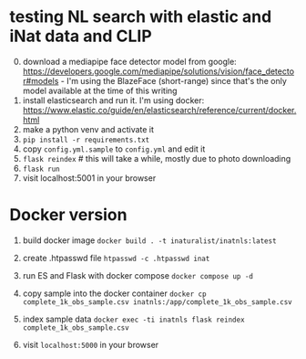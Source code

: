 # testing NL search with elastic and iNat data and CLIP

0. download a mediapipe face detector model from google: https://developers.google.com/mediapipe/solutions/vision/face_detector#models - I'm using the BlazeFace (short-range) since that's the only model available at the time of this writing
1. install elasticsearch and run it. I'm using docker: https://www.elastic.co/guide/en/elasticsearch/reference/current/docker.html
2. make a python venv and activate it
3. `pip install -r requirements.txt`
4. copy `config.yml.sample` to `config.yml` and edit it
5. `flask reindex`  # this will take a while, mostly due to photo downloading
6. `flask run`
7. visit localhost:5001 in your browser

# Docker version

1. build docker image
`docker build . -t inaturalist/inatnls:latest`

2. create .htpasswd file
`htpasswd -c .htpasswd inat`

3. run ES and Flask with docker compose
`docker compose up -d`

4. copy sample into the docker container
`docker cp complete_1k_obs_sample.csv inatnls:/app/complete_1k_obs_sample.csv`

5. index sample data
`docker exec -ti inatnls flask reindex complete_1k_obs_sample.csv`

6. visit `localhost:5000` in your browser

